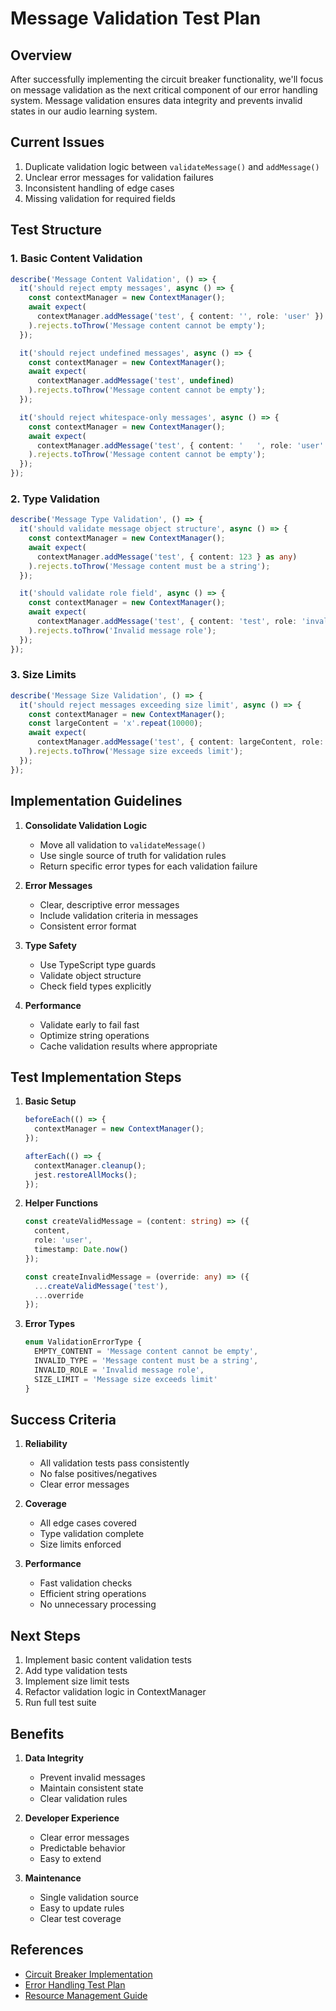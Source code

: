# Message Validation Test Plan

## Overview

After successfully implementing the circuit breaker functionality, we'll focus on message validation as the next critical component of our error handling system. Message validation ensures data integrity and prevents invalid states in our audio learning system.

## Current Issues

1. Duplicate validation logic between `validateMessage()` and `addMessage()`
2. Unclear error messages for validation failures
3. Inconsistent handling of edge cases
4. Missing validation for required fields

## Test Structure

### 1. Basic Content Validation

```typescript
describe('Message Content Validation', () => {
  it('should reject empty messages', async () => {
    const contextManager = new ContextManager();
    await expect(
      contextManager.addMessage('test', { content: '', role: 'user' })
    ).rejects.toThrow('Message content cannot be empty');
  });

  it('should reject undefined messages', async () => {
    const contextManager = new ContextManager();
    await expect(
      contextManager.addMessage('test', undefined)
    ).rejects.toThrow('Message content cannot be empty');
  });

  it('should reject whitespace-only messages', async () => {
    const contextManager = new ContextManager();
    await expect(
      contextManager.addMessage('test', { content: '   ', role: 'user' })
    ).rejects.toThrow('Message content cannot be empty');
  });
});
```

### 2. Type Validation

```typescript
describe('Message Type Validation', () => {
  it('should validate message object structure', async () => {
    const contextManager = new ContextManager();
    await expect(
      contextManager.addMessage('test', { content: 123 } as any)
    ).rejects.toThrow('Message content must be a string');
  });

  it('should validate role field', async () => {
    const contextManager = new ContextManager();
    await expect(
      contextManager.addMessage('test', { content: 'test', role: 'invalid' } as any)
    ).rejects.toThrow('Invalid message role');
  });
});
```

### 3. Size Limits

```typescript
describe('Message Size Validation', () => {
  it('should reject messages exceeding size limit', async () => {
    const contextManager = new ContextManager();
    const largeContent = 'x'.repeat(10000);
    await expect(
      contextManager.addMessage('test', { content: largeContent, role: 'user' })
    ).rejects.toThrow('Message size exceeds limit');
  });
});
```

## Implementation Guidelines

1. **Consolidate Validation Logic**
   - Move all validation to `validateMessage()`
   - Use single source of truth for validation rules
   - Return specific error types for each validation failure

2. **Error Messages**
   - Clear, descriptive error messages
   - Include validation criteria in messages
   - Consistent error format

3. **Type Safety**
   - Use TypeScript type guards
   - Validate object structure
   - Check field types explicitly

4. **Performance**
   - Validate early to fail fast
   - Optimize string operations
   - Cache validation results where appropriate

## Test Implementation Steps

1. **Basic Setup**
   ```typescript
   beforeEach(() => {
     contextManager = new ContextManager();
   });

   afterEach(() => {
     contextManager.cleanup();
     jest.restoreAllMocks();
   });
   ```

2. **Helper Functions**
   ```typescript
   const createValidMessage = (content: string) => ({
     content,
     role: 'user',
     timestamp: Date.now()
   });

   const createInvalidMessage = (override: any) => ({
     ...createValidMessage('test'),
     ...override
   });
   ```

3. **Error Types**
   ```typescript
   enum ValidationErrorType {
     EMPTY_CONTENT = 'Message content cannot be empty',
     INVALID_TYPE = 'Message content must be a string',
     INVALID_ROLE = 'Invalid message role',
     SIZE_LIMIT = 'Message size exceeds limit'
   }
   ```

## Success Criteria

1. **Reliability**
   - All validation tests pass consistently
   - No false positives/negatives
   - Clear error messages

2. **Coverage**
   - All edge cases covered
   - Type validation complete
   - Size limits enforced

3. **Performance**
   - Fast validation checks
   - Efficient string operations
   - No unnecessary processing

## Next Steps

1. Implement basic content validation tests
2. Add type validation tests
3. Implement size limit tests
4. Refactor validation logic in ContextManager
5. Run full test suite

## Benefits

1. **Data Integrity**
   - Prevent invalid messages
   - Maintain consistent state
   - Clear validation rules

2. **Developer Experience**
   - Clear error messages
   - Predictable behavior
   - Easy to extend

3. **Maintenance**
   - Single validation source
   - Easy to update rules
   - Clear test coverage

## References

- [Circuit Breaker Implementation](./ERROR-HANDLING-FIXES.md)
- [Error Handling Test Plan](./ERROR-HANDLING-TEST-PLAN.md)
- [Resource Management Guide](./RESOURCE-MANAGEMENT-GUIDE.md)
